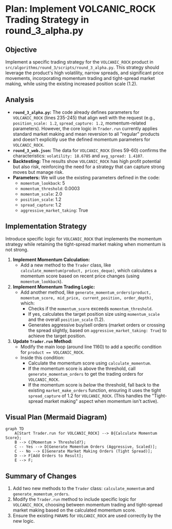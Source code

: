 # Plan: Implement VOLCANIC_ROCK Trading Strategy in round_3_alpha.py

## Objective

Implement a specific trading strategy for the `VOLCANIC_ROCK` product in `src/algorithms/round_3/scripts/round_3_alpha.py`. This strategy should leverage the product's high volatility, narrow spreads, and significant price movements, incorporating momentum trading and tight-spread market making, while using the existing increased position scale (1.2).

## Analysis

*   **`round_3_alpha.py`:** The code already defines parameters for `VOLCANIC_ROCK` (lines 235-245) that align well with the request (e.g., `position_scale: 1.2`, `spread_capture: 1.2`, momentum-related parameters). However, the core logic in `Trader.run` currently applies standard market making and mean reversion to all "regular" products and doesn't explicitly use the defined momentum parameters for `VOLCANIC_ROCK`.
*   **`round_3_web.json`:** The data for `VOLCANIC_ROCK` (lines 59-60) confirms the characteristics: `volatility: 18.6785` and `avg_spread: 1.4107`.
*   **Backtesting:** The results show `VOLCANIC_ROCK` has high profit potential but also risk, reinforcing the need for a strategy that can capture strong moves but manage risk.
*   **Parameters:** We will use the existing parameters defined in the code:
    *   `momentum_lookback`: 5
    *   `momentum_threshold`: 0.0003
    *   `momentum_scale`: 2.0
    *   `position_scale`: 1.2
    *   `spread_capture`: 1.2
    *   `aggressive_market_taking`: True

## Implementation Strategy

Introduce specific logic for `VOLCANIC_ROCK` that implements the momentum strategy while retaining the tight-spread market making when momentum is not strong.

1.  **Implement Momentum Calculation:**
    *   Add a new method to the `Trader` class, like `calculate_momentum(product, prices_deque)`, which calculates a momentum score based on recent price changes (using `momentum_lookback`).
2.  **Implement Momentum Trading Logic:**
    *   Add another method, like `generate_momentum_orders(product, momentum_score, mid_price, current_position, order_depth)`, which:
        *   Checks if the `momentum_score` exceeds `momentum_threshold`.
        *   If yes, calculates the target position size using `momentum_scale` and the overall `position_scale` (1.2).
        *   Generates aggressive buy/sell orders (market orders or crossing the spread slightly, based on `aggressive_market_taking: True`) to achieve the target position.
3.  **Update `Trader.run` Method:**
    *   Modify the main loop (around line 1160) to add a specific condition for `product == VOLCANIC_ROCK`.
    *   Inside this condition:
        *   Calculate the momentum score using `calculate_momentum`.
        *   If the momentum score is above the threshold, call `generate_momentum_orders` to get the trading orders for `VOLCANIC_ROCK`.
        *   If the momentum score is *below* the threshold, fall back to the existing `market_make_orders` function, ensuring it uses the tight `spread_capture` of 1.2 for `VOLCANIC_ROCK`. (This handles the "Tight-spread market making" aspect when momentum isn't active).

## Visual Plan (Mermaid Diagram)

```mermaid
graph TD
    A[Start Trader.run for VOLCANIC_ROCK] --> B{Calculate Momentum Score};
    B --> C{Momentum > Threshold?};
    C -- Yes --> D[Generate Momentum Orders (Aggressive, Scaled)];
    C -- No --> E[Generate Market Making Orders (Tight Spread)];
    D --> F[Add Orders to Result];
    E --> F;
```

## Summary of Changes

1.  Add two new methods to the `Trader` class: `calculate_momentum` and `generate_momentum_orders`.
2.  Modify the `Trader.run` method to include specific logic for `VOLCANIC_ROCK`, choosing between momentum trading and tight-spread market making based on the calculated momentum score.
3.  Ensure the existing `PARAMS` for `VOLCANIC_ROCK` are used correctly by the new logic.